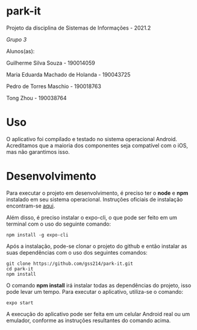 # park-it
Projeto da disciplina de Sistemas de Informações - 2021.2

*Grupo 3*

Alunos(as):

Guilherme Silva Souza - 190014059

Maria Eduarda Machado de Holanda -  190043725

Pedro de Torres Maschio - 190018763

Tong Zhou - 190038764


# Uso

O aplicativo foi compilado e testado no sistema operacional Android. Acreditamos que a maioria dos componentes seja compatível com o iOS, mas não garantimos isso.

# Desenvolvimento

Para executar o projeto em desenvolvimento, é preciso ter o **node** e **npm** instalado em seu sistema operacional. Instruções oficiais de instalação encontram-se [aqui](https://nodejs.org/en/download/).

Além disso, é preciso instalar o expo-cli, o que pode ser feito em um terminal com o uso do seguinte comando:

```
npm install -g expo-cli
```

Após a instalação, pode-se clonar o projeto do github e então instalar as suas dependências com o uso dos seguintes comandos:

```
git clone https://github.com/gss214/park-it.git
cd park-it
npm install
```

O comando **npm install** irá instalar todas as dependências do projeto, isso pode levar um tempo. Para executar o aplicativo, utiliza-se o comando:

```
expo start
```

A execução do aplicativo pode ser feita em um celular Android real ou um emulador, conforme as instruções resultantes do comando acima.
